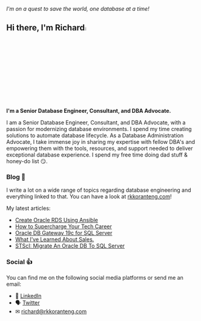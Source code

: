 _I'm on a quest to save the world, one database at a time!_

## Hi there, I'm Richard<a href="https://www.rkkoranteng.com/"><img src="https://media.giphy.com/media/hvRJCLFzcasrR4ia7z/giphy.gif" width="5%"></a>

<strong>I'm a Senior Database Engineer, Consultant, and DBA Advocate.</strong>

I am a Senior Database Engineer, Consultant, and DBA Advocate, with a passion for modernizing database environments. I spend my time creating solutions to automate database lifecycle. As a Database Administration Advocate, I take immense joy in sharing my expertise with fellow DBA's and empowering them with the tools, resources, and support needed to deliver exceptional database experience. I spend my free time doing dad stuff & honey-do list 😏.

### Blog 📝
I write a lot on a wide range of topics regarding database engineering and everything linked to that. You can have a look at [rkkoranteng.com](https://www.rkkoranteng.com)!

My latest articles:
<!-- BLOG-POST-LIST:START -->
- [Create Oracle RDS Using Ansible](https://rkkoranteng.com/2021/09/27/create-oracle-rds-using-ansible/)
- [How to Supercharge Your Tech Career](https://rkkoranteng.com/2021/09/24/blueprint-to-supercharge-your-tech-career/)
- [Oracle DB Gateway 19c  for SQL Server](https://rkkoranteng.com/2021/09/20/oracle-database-gateway-19c-deployment-for-sql-server/)
- [What I’ve Learned About Sales.](https://rkkoranteng.com/2021/09/14/what-ive-learned-about-sales/)
- [STScI: Migrate An Oracle DB To SQL Server](https://rkkoranteng.com/2021/08/09/stsci-migrate-an-oracle-db-to-sql-server/)
<!-- BLOG-POST-LIST:END -->

### Social 👍
You can find me on the following social media platforms or send me an email:
* 👔  [LinkedIn](https://www.linkedin.com/in/richard-koranteng-20942a125?trk=prof-samename-name)
* 🗣  [Twitter](https://twitter.com/RKKoranteng)
* ✉  [richard@rkkoranteng.com](mailto:richard@rkkoranteng.com)
